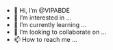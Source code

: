 - 👋 Hi, I’m @VIPABDE
- 👀 I’m interested in ...
- 🌱 I’m currently learning ...
- 💞️ I’m looking to collaborate on ...
- 📫 How to reach me ...

<!---
VIPABDE/VIPABDE is a ✨ special ✨ repository because its `README.md` (this file) appears on your GitHub profile.
You can click the Preview link to take a look at your changes.
--->
